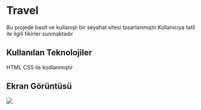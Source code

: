  <h1> Travel  </h1>

 Bu projede basit ve kullanışlı bir seyahat sitesi tasarlanmıştır.Kullanıcıya tatil ile ilgili fikirler sunmaktadır

  <h2>Kullanılan Teknolojiler </h2>

  HTML CSS ile kodlanmıştır

   <h2>Ekran Görüntüsü </h2>

   ![](TRAVEL1.1..gif)

